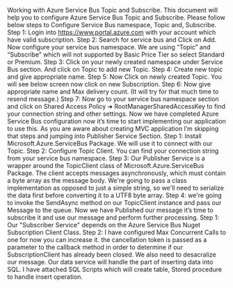 ﻿Working with Azure Service Bus Topic and Subscribe.
This document will help you to configure Azure Service Bus Topic and Subscribe. Please
follow below steps to Configure Service Bus namespace, Topic and, Subscribe.
Step 1: Login into https://www.portal.azure.com with your account which have valid
subscription.
Step 2: Search for service bus and Click on Add. Now configure your service bus namespace.
We are using “Topic” and “Subscribe” which will not supported by Basic Price Tier so select
Standard or Premium.
Step 3: Click on your newly created namespace under Service Bus section. And click on Topic
to add new Topic.
Step 4: Create new topic and give appropriate name.
Step 5: Now Click on newly created Topic. You will see below screen now click on new
Subscription.
Step 6: Now give appropriate name and Max delivery count. (It will try for that much time to
resend message.)
Step 7: Now go to your service bus namespace section and click on Shared Access Policy ➔
RootManagerSharedAccessKey to find your connection string and other settings.
Now we have completed Azure Service Bus configuration now it’s time to start
implementing our application to use this.
As you are aware about creating MVC application I’m skipping that steps and jumping into
Publisher Service Section.
Step 1: Install Microsoft.Azure.ServiceBus Package. We will use it to connect with our Topic.
Step 2: Configure Topic Client. You can find your connection string from your service bus
namespace.
Step 3: Our Publisher Service is a wrapper around the TopicClient class of
Microsoft.Azure.ServiceBus Package. The client accepts messages asynchronously, which
must contain a byte array as the message body. We're going to pass a class implementation
as opposed to just a simple string, so we'll need to serialize the data first before converting
it to a UTF8 byte array.
Step 4: we're going to invoke the SendAsync method on our TopicClient instance and pass
our Message to the queue.
Now we have Published our message it’s time to subscribe it and use our message and
perform further processing.
Step 1: Our "Subscriber Service" depends on the Azure Service Bus Nuget Subscription
Client Class.
Step 2: I have configured Max Concurrent Calls to one for now you can increase it. the
cancellation token is passed as a parameter to the callback method in order to determine if
our SubscriptionClient has already been closed. We also need to desacralize our message.
Our data service will handle the part of inserting data into SQL.
I have attached SQL Scripts which will create table, Stored procedure to handle insert
operation. 